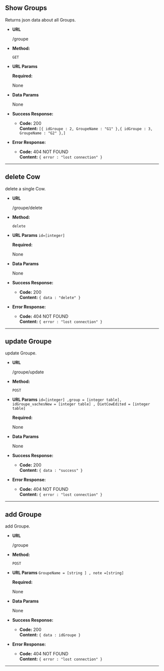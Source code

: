 **Show Groups**
----
  Returns json data about all Groups.

* **URL**

  /groupe

* **Method:**

  `GET`
  
*  **URL Params**

   **Required:**
 
   None 

* **Data Params**

  None

* **Success Response:**

  * **Code:** 200 <br />
    **Content:** `[{ idGroupe : 2, GroupeName : "G1" },{ idGroupe : 3, GroupeName : "G2" },]`
 
* **Error Response:**

  * **Code:** 404 NOT FOUND <br />
    **Content:** `{ error : "lost connection" }`

* ***********************************************************

**delete Cow**
----
  delete a single Cow.

* **URL**

  /groupe/delete

* **Method:**

  `delete`
  
*  **URL Params**
 `id=[integer]`

   **Required:**
 
   None 

* **Data Params**

  None

* **Success Response:**

  * **Code:** 200 <br />
    **Content:** `{ data : "delete" }`
 
* **Error Response:**

  * **Code:** 404 NOT FOUND <br />
    **Content:** `{ error : "lost connection" }`

* ***********************************************************

**update Groupe**
----
  update Groupe.

* **URL**

  /groupe/update

* **Method:**

  `POST`
  
*  **URL Params**
 `id=[integer] ,group = [integer table], idGroupe_vachesNew = [integer table] , DietCowEdited = [integer table] `

   **Required:**
 
   None 

* **Data Params**

  None

* **Success Response:**

  * **Code:** 200 <br />
    **Content:** `{ data : "success" }`
 
* **Error Response:**

  * **Code:** 404 NOT FOUND <br />
    **Content:** `{ error : "lost connection" }`
* ***********************************************************

**add Groupe**
----
  add Groupe.

* **URL**

  /groupe

* **Method:**

  `POST`
  
*  **URL Params**
 `GroupeName = [string ] , note =[string]`

   **Required:**
 
   None 

* **Data Params**

  None

* **Success Response:**

  * **Code:** 200 <br />
    **Content:** `{ data : idGroupe }`
 
* **Error Response:**

  * **Code:** 404 NOT FOUND <br />
    **Content:** `{ error : "lost connection" }`
* ***********************************************************


